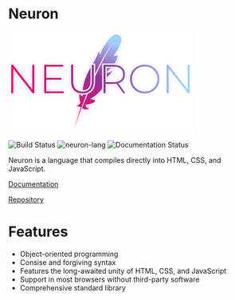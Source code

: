 # Neuron
![Neuron](/docs/g1143.png)

![Build Status](https://travis-ci.com/underpig1/neuron-lang.svg?token=mzNPUMLDXoM8ZdHFTfyh&branch=master)
![neuron-lang](https://github.com/underpig1/neuron-lang/workflows/neuron-lang/badge.svg)
![Documentation Status](https://readthedocs.org/projects/neuron-lang/badge/?version=master)

Neuron is a language that compiles directly into HTML, CSS, and JavaScript.

[Documentation](https://neuron-lang.readthedocs.io/en/master/)

[Repository](https://github.com/underpig1/neuron-lang)

# Features
- Object-oriented programming
- Consise and forgiving syntax
- Features the long-awaited unity of HTML, CSS, and JavaScript
- Support in most browsers without third-party software
- Comprehensive standard library

